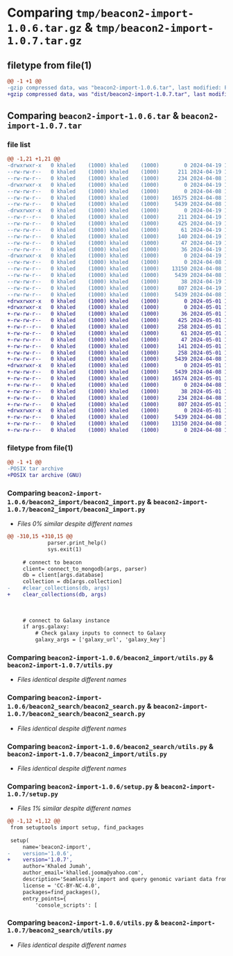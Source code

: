 # Comparing `tmp/beacon2-import-1.0.6.tar.gz` & `tmp/beacon2-import-1.0.7.tar.gz`

## filetype from file(1)

```diff
@@ -1 +1 @@
-gzip compressed data, was "beacon2-import-1.0.6.tar", last modified: Fri Apr 19 17:27:42 2024, max compression
+gzip compressed data, was "dist/beacon2-import-1.0.7.tar", last modified: Wed May  1 11:38:58 2024, max compression
```

## Comparing `beacon2-import-1.0.6.tar` & `beacon2-import-1.0.7.tar`

### file list

```diff
@@ -1,21 +1,21 @@
-drwxrwxr-x   0 khaled    (1000) khaled    (1000)        0 2024-04-19 17:27:42.950504 beacon2-import-1.0.6/
--rw-rw-r--   0 khaled    (1000) khaled    (1000)      211 2024-04-19 17:27:42.950504 beacon2-import-1.0.6/PKG-INFO
--rw-rw-r--   0 khaled    (1000) khaled    (1000)      234 2024-04-08 12:42:00.000000 beacon2-import-1.0.6/README.md
-drwxrwxr-x   0 khaled    (1000) khaled    (1000)        0 2024-04-19 17:27:42.946503 beacon2-import-1.0.6/beacon2_import/
--rw-rw-r--   0 khaled    (1000) khaled    (1000)        0 2024-04-08 11:28:20.000000 beacon2-import-1.0.6/beacon2_import/__init__.py
--rw-rw-r--   0 khaled    (1000) khaled    (1000)    16575 2024-04-08 11:19:40.000000 beacon2-import-1.0.6/beacon2_import/beacon2_import.py
--rw-rw-r--   0 khaled    (1000) khaled    (1000)     5439 2024-04-08 11:27:46.000000 beacon2-import-1.0.6/beacon2_import/utils.py
-drwxrwxr-x   0 khaled    (1000) khaled    (1000)        0 2024-04-19 17:27:42.946503 beacon2-import-1.0.6/beacon2_import.egg-info/
--rw-r--r--   0 khaled    (1000) khaled    (1000)      211 2024-04-19 17:27:42.000000 beacon2-import-1.0.6/beacon2_import.egg-info/PKG-INFO
--rw-rw-r--   0 khaled    (1000) khaled    (1000)      425 2024-04-19 17:27:42.000000 beacon2-import-1.0.6/beacon2_import.egg-info/SOURCES.txt
--rw-rw-r--   0 khaled    (1000) khaled    (1000)       61 2024-04-19 17:27:42.000000 beacon2-import-1.0.6/beacon2_import.egg-info/dependency_links.txt
--rw-rw-r--   0 khaled    (1000) khaled    (1000)      140 2024-04-19 17:27:42.000000 beacon2-import-1.0.6/beacon2_import.egg-info/entry_points.txt
--rw-rw-r--   0 khaled    (1000) khaled    (1000)       47 2024-04-19 17:27:42.000000 beacon2-import-1.0.6/beacon2_import.egg-info/requires.txt
--rw-rw-r--   0 khaled    (1000) khaled    (1000)       36 2024-04-19 17:27:42.000000 beacon2-import-1.0.6/beacon2_import.egg-info/top_level.txt
-drwxrwxr-x   0 khaled    (1000) khaled    (1000)        0 2024-04-19 17:27:42.950504 beacon2-import-1.0.6/beacon2_search/
--rw-rw-r--   0 khaled    (1000) khaled    (1000)        0 2024-04-08 11:28:15.000000 beacon2-import-1.0.6/beacon2_search/__init__.py
--rw-rw-r--   0 khaled    (1000) khaled    (1000)    13150 2024-04-08 11:19:47.000000 beacon2-import-1.0.6/beacon2_search/beacon2_search.py
--rw-rw-r--   0 khaled    (1000) khaled    (1000)     5439 2024-04-08 11:27:52.000000 beacon2-import-1.0.6/beacon2_search/utils.py
--rw-rw-r--   0 khaled    (1000) khaled    (1000)       38 2024-04-19 17:27:42.950504 beacon2-import-1.0.6/setup.cfg
--rw-rw-r--   0 khaled    (1000) khaled    (1000)      807 2024-04-19 17:27:07.000000 beacon2-import-1.0.6/setup.py
--rw-rw-r--   0 khaled    (1000) khaled    (1000)     5439 2024-04-08 12:17:34.000000 beacon2-import-1.0.6/utils.py
+drwxrwxr-x   0 khaled    (1000) khaled    (1000)        0 2024-05-01 11:38:58.000000 beacon2-import-1.0.7/
+drwxrwxr-x   0 khaled    (1000) khaled    (1000)        0 2024-05-01 11:38:58.000000 beacon2-import-1.0.7/beacon2_import.egg-info/
+-rw-rw-r--   0 khaled    (1000) khaled    (1000)       36 2024-05-01 11:38:58.000000 beacon2-import-1.0.7/beacon2_import.egg-info/top_level.txt
+-rw-rw-r--   0 khaled    (1000) khaled    (1000)      425 2024-05-01 11:38:58.000000 beacon2-import-1.0.7/beacon2_import.egg-info/SOURCES.txt
+-rw-r--r--   0 khaled    (1000) khaled    (1000)      258 2024-05-01 11:38:58.000000 beacon2-import-1.0.7/beacon2_import.egg-info/PKG-INFO
+-rw-rw-r--   0 khaled    (1000) khaled    (1000)       61 2024-05-01 11:38:58.000000 beacon2-import-1.0.7/beacon2_import.egg-info/dependency_links.txt
+-rw-rw-r--   0 khaled    (1000) khaled    (1000)       47 2024-05-01 11:38:58.000000 beacon2-import-1.0.7/beacon2_import.egg-info/requires.txt
+-rw-rw-r--   0 khaled    (1000) khaled    (1000)      141 2024-05-01 11:38:58.000000 beacon2-import-1.0.7/beacon2_import.egg-info/entry_points.txt
+-rw-rw-r--   0 khaled    (1000) khaled    (1000)      258 2024-05-01 11:38:58.000000 beacon2-import-1.0.7/PKG-INFO
+-rw-rw-r--   0 khaled    (1000) khaled    (1000)     5439 2024-04-08 12:17:34.000000 beacon2-import-1.0.7/utils.py
+drwxrwxr-x   0 khaled    (1000) khaled    (1000)        0 2024-05-01 11:38:58.000000 beacon2-import-1.0.7/beacon2_import/
+-rw-rw-r--   0 khaled    (1000) khaled    (1000)     5439 2024-04-08 11:27:46.000000 beacon2-import-1.0.7/beacon2_import/utils.py
+-rw-rw-r--   0 khaled    (1000) khaled    (1000)    16574 2024-05-01 11:30:19.000000 beacon2-import-1.0.7/beacon2_import/beacon2_import.py
+-rw-rw-r--   0 khaled    (1000) khaled    (1000)        0 2024-04-08 11:28:20.000000 beacon2-import-1.0.7/beacon2_import/__init__.py
+-rw-rw-r--   0 khaled    (1000) khaled    (1000)       38 2024-05-01 11:38:58.000000 beacon2-import-1.0.7/setup.cfg
+-rw-rw-r--   0 khaled    (1000) khaled    (1000)      234 2024-04-08 12:42:00.000000 beacon2-import-1.0.7/README.md
+-rw-rw-r--   0 khaled    (1000) khaled    (1000)      807 2024-05-01 11:36:53.000000 beacon2-import-1.0.7/setup.py
+drwxrwxr-x   0 khaled    (1000) khaled    (1000)        0 2024-05-01 11:38:58.000000 beacon2-import-1.0.7/beacon2_search/
+-rw-rw-r--   0 khaled    (1000) khaled    (1000)     5439 2024-04-08 11:27:52.000000 beacon2-import-1.0.7/beacon2_search/utils.py
+-rw-rw-r--   0 khaled    (1000) khaled    (1000)    13150 2024-04-08 11:19:47.000000 beacon2-import-1.0.7/beacon2_search/beacon2_search.py
+-rw-rw-r--   0 khaled    (1000) khaled    (1000)        0 2024-04-08 11:28:15.000000 beacon2-import-1.0.7/beacon2_search/__init__.py
```

### filetype from file(1)

```diff
@@ -1 +1 @@
-POSIX tar archive
+POSIX tar archive (GNU)
```

### Comparing `beacon2-import-1.0.6/beacon2_import/beacon2_import.py` & `beacon2-import-1.0.7/beacon2_import/beacon2_import.py`

 * *Files 0% similar despite different names*

```diff
@@ -310,15 +310,15 @@
             parser.print_help()
             sys.exit(1)
     
     # connect to beacon 
     client= connect_to_mongodb(args, parser)
     db = client[args.database]
     collection = db[args.collection]
-    #clear_collections(db, args)
+    clear_collections(db, args)
     
     
     
     # connect to Galaxy instance 
     if args.galaxy:
         # Check galaxy inputs to connect to Galaxy
         galaxy_args = ['galaxy_url', 'galaxy_key']
```

### Comparing `beacon2-import-1.0.6/beacon2_import/utils.py` & `beacon2-import-1.0.7/utils.py`

 * *Files identical despite different names*

### Comparing `beacon2-import-1.0.6/beacon2_search/beacon2_search.py` & `beacon2-import-1.0.7/beacon2_search/beacon2_search.py`

 * *Files identical despite different names*

### Comparing `beacon2-import-1.0.6/beacon2_search/utils.py` & `beacon2-import-1.0.7/beacon2_import/utils.py`

 * *Files identical despite different names*

### Comparing `beacon2-import-1.0.6/setup.py` & `beacon2-import-1.0.7/setup.py`

 * *Files 1% similar despite different names*

```diff
@@ -1,12 +1,12 @@
 from setuptools import setup, find_packages
 
 setup(
     name='beacon2-import',
-    version='1.0.6',
+    version='1.0.7',
     author='Khaled Jumah',
     author_email='khalled.jooma@yahoo.com',
     description='Seamlessly import and query genomic variant data from a beacon',
     license = 'CC-BY-NC-4.0',
     packages=find_packages(),
     entry_points={
         'console_scripts': [
```

### Comparing `beacon2-import-1.0.6/utils.py` & `beacon2-import-1.0.7/beacon2_search/utils.py`

 * *Files identical despite different names*

